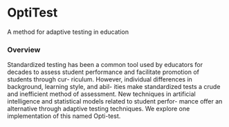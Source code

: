 # OptiTest
A method for adaptive testing in education

### Overview

Standardized testing has been a common tool used by educators for decades
to assess student performance and facilitate promotion of students through cur-
riculum. However, individual differences in background, learning style, and abil-
ities make standardized tests a crude and inefficient method of assessment. New
techniques in artificial intelligence and statistical models related to student perfor-
mance offer an alternative through adaptive testing techniques. We explore one
implementation of this named Opti-test.
